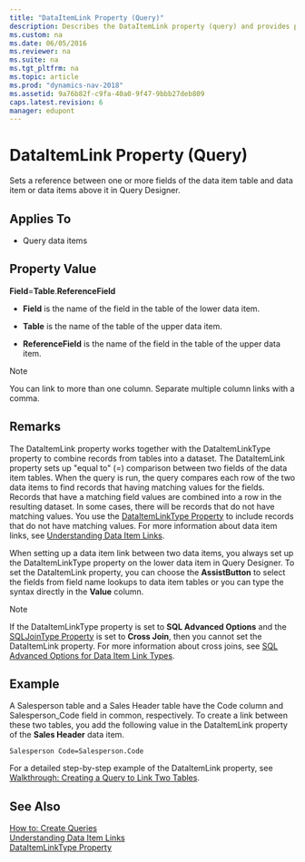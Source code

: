 ```yaml
---
title: "DataItemLink Property (Query)"
description: Describes the DataItemLink property (query) and provides property value with additional remarks.
ms.custom: na
ms.date: 06/05/2016
ms.reviewer: na
ms.suite: na
ms.tgt_pltfrm: na
ms.topic: article
ms.prod: "dynamics-nav-2018"
ms.assetid: 9a76b82f-c9fa-40a0-9f47-9bbb27deb809
caps.latest.revision: 6
manager: edupont
---
```

# DataItemLink Property (Query)
Sets a reference between one or more fields of the data item table and data item or data items above it in Query Designer.  
  
## Applies To  
  
-   Query data items  
  
## Property Value  
 **Field**=**Table**.**ReferenceField**  
  
-   **Field** is the name of the field in the table of the lower data item.  
  
-   **Table** is the name of the table of the upper data item.  
  
-   **ReferenceField** is the name of the field in the table of the upper data item.  
  
> [!NOTE]  
>  You can link to more than one column. Separate multiple column links with a comma.  
  
## Remarks  
 The DataItemLink property works together with the DataItemLinkType property to combine records from tables into a dataset. The DataItemLink property sets up "equal to" \(=\) comparison between two fields of the data item tables. When the query is run, the query compares each row of the two data items to find records that having matching values for the fields. Records that have a matching field values are combined into a row in the resulting dataset. In some cases, there will be records that do not have matching values. You use the [DataItemLinkType Property](DataItemLinkType-Property.md) to include records that do not have matching values. For more information about data item links, see [Understanding Data Item Links](Understanding-Data-Item-Links.md).  
  
 When setting up a data item link between two data items, you always set up the DataItemLinkType property on the lower data item in Query Designer. To set the DataItemLink property, you can choose the **AssistButton** to select the fields from field name lookups to data item tables or you can type the syntax directly in the **Value** column.  
  
> [!NOTE]  
>  If the DataItemLinkType property is set to **SQL Advanced Options** and the [SQLJoinType Property](SQLJoinType-Property.md) is set to **Cross Join**, then you cannot set the DataItemLink property. For more information about cross joins, see [SQL Advanced Options for Data Item Link Types](SQL-Advanced-Options-for-Data-Item-Link-Types.md).  
  
## Example  
 A Salesperson table and a Sales Header table have the Code column and Salesperson\_Code field in common, respectively. To create a link between these two tables, you add the following value in the DataItemLink property of the **Sales Header** data item.  
  
```  
Salesperson Code=Salesperson.Code  
```  
  
 For a detailed step-by-step example of the DataItemLink property, see [Walkthrough: Creating a Query to Link Two Tables](Walkthrough--Creating-a-Query-to-Link-Two-Tables.md).  
  
## See Also  
 [How to: Create Queries](How-to--Create-Queries.md)   
 [Understanding Data Item Links](Understanding-Data-Item-Links.md)   
 [DataItemLinkType Property](DataItemLinkType-Property.md)